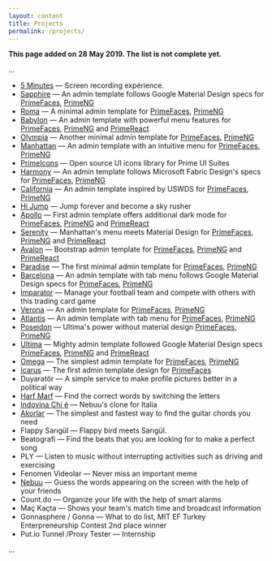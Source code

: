 ```yaml
---
layout: content
title: Projects
permalink: /projects/
---
```

**This page added on 28 May 2019. The list is not complete yet.**

...

- [5 Minutes](/5-minutes) — Screen recording expérience.
- [Sapphire](https://www.primefaces.org/sapphire-ng) — An admin template follows Google Material Design specs for [PrimeFaces](https://www.primefaces.org/layouts/sapphire), [PrimeNG](https://www.primefaces.org/layouts/sapphire-ng)
- [Roma](https://www.primefaces.org/roma-ng) — A minimal admin template for [PrimeFaces](https://www.primefaces.org/layouts/roma), [PrimeNG](https://www.primefaces.org/layouts/roma-ng)
- [Babylon](https://www.primefaces.org/babylon-ng) — An admin template with powerful menu features for [PrimeFaces](https://www.primefaces.org/layouts/babylon), [PrimeNG](https://www.primefaces.org/layouts/babylon-ng) and [PrimeReact](https://www.primefaces.org/layouts/babylon-react)
- [Olympia](https://www.primefaces.org/olympia-ng) — Another minimal admin template for [PrimeFaces](https://www.primefaces.org/layouts/olympia), [PrimeNG](https://www.primefaces.org/layouts/olympia-ng)
- [Manhattan](https://www.primefaces.org/manhattan-ng) — An admin template with an intuitive menu for [PrimeFaces](https://www.primefaces.org/layouts/manhattan), [PrimeNG](https://www.primefaces.org/layouts/manhattan-ng)
- [PrimeIcons](https://github.com/primefaces/primeicons) — Open source UI icons library for Prime UI Suites 
- [Harmony](https://www.primefaces.org/harmony-ng) — An admin template follows Microsoft Fabric Design's specs for [PrimeFaces](https://www.primefaces.org/layouts/harmony), [PrimeNG](https://www.primefaces.org/layouts/harmony-ng)
- [California](https://www.primefaces.org/california-ng) — An admin template inspired by USWDS for [PrimeFaces](https://www.primefaces.org/layouts/california), [PrimeNG](https://www.primefaces.org/layouts/california-ng)
- [Hi Jump](https://itunes.apple.com/tr/app/hi-jump-rescue-him/id1361521201) — Jump forever and become a sky rusher
- [Apollo](https://www.primefaces.org/apollo-ng) — First admin template offers additional dark mode for [PrimeFaces](https://www.primefaces.org/layouts/apollo), [PrimeNG](https://www.primefaces.org/layouts/apollo-ng) and [PrimeReact](https://www.primefaces.org/apollo-react)
- [Serenity](https://www.primefaces.org/serenity-ng) — Manhattan's menu meets Material Design for [PrimeFaces](https://www.primefaces.org/layouts/serenity), [PrimeNG](https://www.primefaces.org/layouts/serenity-ng) and [PrimeReact](https://www.primefaces.org/layouts/serenity-react)
- [Avalon](https://www.primefaces.org/avalon-ng) — Bootstrap admin template for [PrimeFaces](https://www.primefaces.org/layouts/avalon), [PrimeNG](https://www.primefaces.org/layouts/avalon-ng) and [PrimeReact](https://www.primefaces.org/layouts/avalon-react)
- [Paradise](https://www.primefaces.org/paradise-ng) — The first minimal admin template for [PrimeFaces](https://www.primefaces.org/layouts/paradise), [PrimeNG](https://www.primefaces.org/layouts/paradise-ng)
- [Barcelona](https://www.primefaces.org/barcelona-ng) — An admin template with tab menu follows Google Material Design specs for [PrimeFaces](https://www.primefaces.org/layouts/barcelona), [PrimeNG](https://www.primefaces.org/layouts/barcelona-ng)
- [İmparator](https://imparator.futbol) — Manage your football team and compete with others with this trading card game
- [Verona](https://www.primefaces.org/verona-ng) — An admin template for [PrimeFaces](https://www.primefaces.org/layouts/verona), [PrimeNG](https://www.primefaces.org/layouts/verona-ng)
- [Atlantis](https://www.primefaces.org/atlantis-ng) — An admin template with tab menu for [PrimeFaces](https://www.primefaces.org/layouts/atlantis), [PrimeNG](https://www.primefaces.org/layouts/atlantis-ng)
- [Poseidon](https://www.primefaces.org/poseidon-ng) — Ultima's power without material design [PrimeFaces](https://www.primefaces.org/layouts/poseidon), [PrimeNG](https://www.primefaces.org/layouts/poseidon-ng)
- [Ultima](https://www.primefaces.org/ultima-ng) — Mighty admin template followed Google Material Design specs [PrimeFaces](https://www.primefaces.org/layouts/ultima), [PrimeNG](https://www.primefaces.org/layouts/ultima-ng) and [PrimeReact](https://www.primefaces.org/layouts/ultima-react)
- [Omega](https://www.primefaces.org/omega-ng) —  The simplest admin template for [PrimeFaces](https://www.primefaces.org/layouts/omega), [PrimeNG](https://www.primefaces.org/layouts/omega-ng)
- [Icarus](https://www.primefaces.org/icarus) — The first admin template design for [PrimeFaces](https://www.primefaces.org/layouts/icarus)
- Duyaratör — A simple service to make profile pictures better in a political way 
- [Harf Marf](https://itunes.apple.com/tr/app/harf-marf/id1073072194) — Find the correct words by switching the letters
- [Indovina Chi é](https://itunes.apple.com/tr/app/indovina-chi-%C3%A8/id927913928) — Nebuu's clone for Italia
- [Akorlar](https://itunes.apple.com/tr/app/akorlar/id935298178) — The simplest and fastest way to find the guitar chords you need
- Flappy Sarıgül — Flappy bird meets Sarıgül.
- Beatografi — Find the beats that you are looking for to make a perfect song
- PLY — Listen to music without interrupting activities such as driving and exercising
- Fenomen Videolar — Never miss an important meme
- [Nebuu](https://www.nebuu.com) — Guess the words appearing on the screen with the help of your friends
- Count.do — Organize your life with the help of smart alarms
- Maç Kaçta — Shows your team's match time and broadcast information
- Gonnasphere / Gonna — What to do list, MIT EF Turkey Enterpreneurship Contest 2nd place winner
- Put.io Tunnel /Proxy Tester — Internship

...